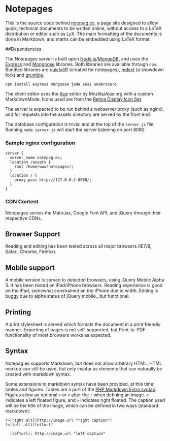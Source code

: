# Notepages

This is the source code behind [notepag.es][0], a page site designed to allow quick, technical documents to be written online, without access to a LaTeX distribution or editor such as LyX. The main formatting of the documents is done in Markdown, and maths can be embedded using LaTeX format.

  [0]: http://notepag.es/introduction

##Dependencies

The Notepages server is built upon [Node.js][1]/[MongoDB][2], and uses the [Express][3] and [Mongoose][4] libraries. Both libraries are available through `npm`. Bundled libraries are [quickdiff][5] (created for notepages), [mdext][7] (a showdown fork) and [grumble][6].

    npm install express mongoose jade sass underscore
    
The client editor uses the [Ace][8] editor by Mozilla/Ajax.org with a custom MarkdownMode. Icons used are from the [Retina Display Icon Set](http://blog.twg.ca/2010/11/retina-display-icon-set/).

The server is expected to be run behind a webserver proxy (such as nginx), and for requests into the assets directory are served by the front end.

The database configuration is trivial and at the top of the `server.js` file. Running `node server.js` will start the server listening on port 8080.

  [1]: http://nodejs.org
  [2]: http://www.mongodb.org/
  [3]: https://github.com/visionmedia/express
  [4]: https://github.com/LearnBoost/mongoose
  [5]: https://github.com/c-spencer/quickdiff
  [6]: http://plugins.jquery.com/project/grumble
  [7]: https://github.com/fivesixty/mdext
  [8]: https://github.com/ajaxorg/ace

### Sample nginx configuration

    server {
      server_name notepag.es;
      location /assets {
        root /home/www/notepages/;
      }
      location / {
        proxy_pass http://127.0.0.1:8080/;
      }
    }

### CDN Content

Notepages serves the MathJax, Google Font API, and jQuery through their respective CDNs.

## Browser Support

Reading and editing has been tested across all major browsers (IE7/8, Safari, Chrome, Firefox).

## Mobile support

A mobile version is served to detected browsers, using jQuery Mobile Alpha 3. It has been tested on iPad/iPhone browsers. Reading experience is good on the iPad, somewhat constrained on the iPhone due to width. Editing is buggy due to alpha status of jQuery mobile., but functional.

## Printing

A print stylesheet is served which formats the document in a print friendly manner. Exporting of pages is not self-supported, but Print-to-PDF functionality of most browsers works as expected.

## Syntax

Notepag.es supports Markdown, but does not allow arbitrary HTML. HTML markup can still be used, but only insofar as elements that can naturally be created with markdown syntax.

Some extensions to markdown syntax have been provided, at this time: tables and figures. Tables are a port of the [PHP Markdown Extra syntax][mdextra]. Figures allow an optional `>` or `<` after the `!` when defining an image. `<` indicates a left floated figure, and `>` indicates right floated. The caption used will be the title of the image, which can be defined in two ways (standard markdown):

    !>[right alt](http://image.url "right caption")
    !<[left alt][lefturl]
    
      [lefturl]: http://image.url "left caption"
      
  [mdextra]: http://michelf.com/projects/php-markdown/extra/#table